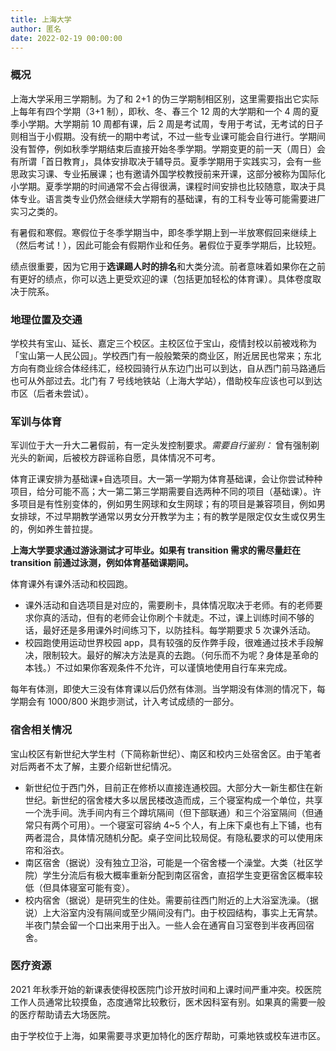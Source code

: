 ```yaml
---
title: 上海大学
author: 匿名
date: 2022-02-19 00:00:00
---
```


### 概况

上海大学采用三学期制。为了和 2+1 的伪三学期制相区别，这里需要指出它实际上每年有四个学期（3+1 制），即秋、冬、春三个 12 周的大学期和一个 4 周的夏季小学期。大学期前 10 周都有课，后 2 周是考试周，专用于考试，无考试的日子则相当于小假期。没有统一的期中考试，不过一些专业课可能会自行进行。学期间没有暂停，例如秋季学期结束后直接开始冬季学期。学期变更的前一天（周日）会有所谓「首日教育」，具体安排取决于辅导员。夏季学期用于实践实习，会有一些思政实习课、专业拓展课；也有邀请外国学校教授前来开课，这部分被称为国际化小学期。夏季学期的时间通常不会占得很满，课程时间安排也比较随意，取决于具体专业。语言类专业仍然会继续大学期有的基础课，有的工科专业等可能需要进厂实习之类的。

有暑假和寒假。寒假位于冬季学期当中，即冬季学期上到一半放寒假回来继续上（然后考试！），因此可能会有假期作业和任务。暑假位于夏季学期后，比较短。

绩点很重要，因为它用于**选课踢人时的排名**和大类分流。前者意味着如果你在之前有更好的绩点，你可以选上更受欢迎的课（包括更加轻松的体育课）。具体卷度取决于院系。

### 地理位置及交通

学校共有宝山、延长、嘉定三个校区。主校区位于宝山，疫情封校以前被戏称为「宝山第一人民公园」。学校西门有一般般繁荣的商业区，附近居民也常来；东北方向有商业综合体经纬汇，经校园骑行从东边门出可以到达，自从西门前马路通后也可从外部过去。北门有 7 号线地铁站（上海大学站），借助校车应该也可以到达市区（后者未尝试）。

### 军训与体育

军训位于大一升大二暑假前，有一定头发控制要求。_需要自行鉴别：_ 曾有强制剃光头的新闻，后被校方辟谣称自愿，具体情况不可考。

体育正课安排为基础课+自选项目。大一第一学期为体育基础课，会让你尝试种种项目，给分可能不高；大一第二第三学期需要自选两种不同的项目（基础课）。许多项目是有性别变体的，例如男生网球和女生网球；有的项目是兼容项目，例如男女排球，不过早期教学通常以男女分开教学为主；有的教学是限定仅女生或仅男生的，例如养生普拉提。

**上海大学要求通过游泳测试才可毕业。如果有 transition 需求的需尽量赶在 transition 前通过泳测，例如体育基础课期间。**

体育课外有课外活动和校园跑。

- 课外活动和自选项目是对应的，需要刷卡，具体情况取决于老师。有的老师要求你真的活动，但有的老师会让你刷个卡就走。不过，课上训练时间不够的话，最好还是多用课外时间练习下，以防挂科。每学期要求 5 次课外活动。
- 校园跑使用运动世界校园 app，具有较强的反作弊手段，很难通过技术手段解决，限制较大。最好的解决方法是真的去跑。（何乐而不为呢？身体是革命的本钱。）不过如果你客观条件不允许，可以谨慎地使用自行车来完成。

每年有体测，即使大三没有体育课以后仍然有体测。当学期没有体测的情况下，每学期会有 1000/800 米跑步测试，计入考试成绩的一部分。

### 宿舍相关情况

宝山校区有新世纪大学生村（下简称新世纪）、南区和校内三处宿舍区。由于笔者对后两者不太了解，主要介绍新世纪情况。

- 新世纪位于西门外，目前正在修桥以直接连通校园。大部分大一新生都住在新世纪。新世纪的宿舍楼大多以居民楼改造而成，三个寝室构成一个单位，共享一个洗手间。洗手间内有三个蹲坑隔间（但下部联通）和三个浴室隔间（但通常只有两个可用）。一个寝室可容纳 4~5 个人，有上床下桌也有上下铺，也有两者混合，具体情况随机分配。桌子空间比较局促。有隐私要求的可以使用床帘和浴衣。
- 南区宿舍（据说）没有独立卫浴，可能是一个宿舍楼一个澡堂。大类（社区学院）学生分流后有极大概率重新分配到南区宿舍，直招学生变更宿舍区概率较低（但具体寝室可能有变）。
- 校内宿舍（据说）是研究生的住处。需要前往西门附近的上大浴室洗澡。（据说）上大浴室内没有隔间或至少隔间没有门。由于校园结构，事实上无宵禁。半夜门禁会留一个口出来用于出入。一些人会在通宵自习室卷到半夜再回宿舍。

### 医疗资源

2021 年秋季开始的新课表使得校医院门诊开放时间和上课时间严重冲突。校医院工作人员通常比较摸鱼，态度通常比较敷衍，医术因科室有别。如果真的需要一般的医疗帮助请去大场医院。

由于学校位于上海，如果需要寻求更加特化的医疗帮助，可乘地铁或校车进市区。
